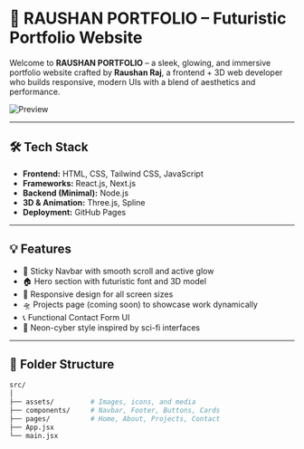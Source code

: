 # 🚀 RAUSHAN PORTFOLIO – Futuristic Portfolio Website

Welcome to **RAUSHAN PORTFOLIO** – a sleek, glowing, and immersive portfolio website crafted by **Raushan Raj**, a frontend + 3D web developer who builds responsive, modern UIs with a blend of aesthetics and performance.

![Preview]( https://khiladi01.github.io/Portfolio-Project/ )

---

## 🛠️ Tech Stack

- **Frontend:** HTML, CSS, Tailwind CSS, JavaScript
- **Frameworks:** React.js, Next.js
- **Backend (Minimal):** Node.js
- **3D & Animation:** Three.js, Spline
- **Deployment:** GitHub Pages

---

## 💡 Features

- 🔗 Sticky Navbar with smooth scroll and active glow
- 🏠 Hero section with futuristic font and 3D model
- 🎯 Responsive design for all screen sizes
- 🛸 Projects page (coming soon) to showcase work dynamically
- 📞 Functional Contact Form UI
- 🌌 Neon-cyber style inspired by sci-fi interfaces

---

## 📂 Folder Structure

```bash
src/
│
├── assets/         # Images, icons, and media
├── components/     # Navbar, Footer, Buttons, Cards
├── pages/          # Home, About, Projects, Contact
├── App.jsx
└── main.jsx

